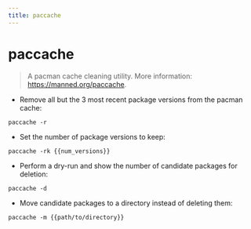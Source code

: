 ```yaml
---
title: paccache
---
```

# paccache

> A pacman cache cleaning utility.
> More information: <https://manned.org/paccache>.

- Remove all but the 3 most recent package versions from the pacman cache:

`paccache -r`

- Set the number of package versions to keep:

`paccache -rk {{num_versions}}`

- Perform a dry-run and show the number of candidate packages for deletion:

`paccache -d`

- Move candidate packages to a directory instead of deleting them:

`paccache -m {{path/to/directory}}`

